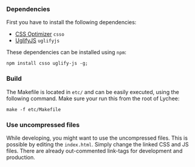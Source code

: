 ### Dependencies

First you have to install the following dependencies:

- [CSS Optimizer](https://github.com/css/csso) `csso`
- [UglifyJS](https://github.com/mishoo/UglifyJS2) `uglifyjs`

These dependencies can be installed using `npm`:

	npm install csso uglify-js -g;
	
### Build

The Makefile is located in `etc/` and can be easily executed, using the following command. Make sure your run this from the root of Lychee:

	make -f etc/Makefile
	
### Use uncompressed files

While developing, you might want to use the uncompressed files. This is possible by editing the `index.html`. Simply change the linked CSS and JS files. There are already out-commented link-tags for development and production.